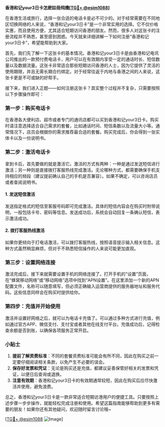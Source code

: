 **香港和记your3日卡怎麽註冊飛機[[TG💪+ @esim1088](https://t.me/s/esim1088)]**

在香港生活或旅行，选择一张合适的电话卡是必不可少的。对于经常需要在不同地区切换网络的人来说，“香港和记your3日卡”是一个非常实用的选择。它不仅价格实惠，而且使用方便，尤其适合短期访问香港的朋友。然而，很多人对这张卡的注册流程并不熟悉，甚至感到困惑。今天就来详细讲解一下如何注册“香港和记your3日卡”，希望能帮助到大家。

首先，我们先了解一下这张卡的基本情况。香港和记your3日卡是由香港和记电讯公司推出的一款预付费电话卡，用户可以在有效期内享受一定的通话时长、短信数量以及数据流量。这张卡非常适合那些短期访问香港的人士，因为它提供了灵活的使用期限，并且无需长期合约绑定。对于经常往返于内地与香港之间的人来说，这张卡更是不可或缺的好帮手。

接下来，我们进入正题——如何注册这张卡？其实整个过程并不复杂，只需要按照以下步骤操作即可：

### 第一步：购买电话卡

在香港各大便利店、超市或者专门的通讯店都可以买到香港和记your3日卡。购买时请注意选择适合自己需求的套餐，比如通话时间、短信条数以及流量大小等。通常情况下，店员会根据你的需求推荐最合适的套餐。购买完成后，你会得到一张实体卡以及一份说明书。

### 第二步：激活电话卡

拿到卡后，首先要做的就是激活它。激活的方式有两种：一种是通过发送短信进行激活；另一种则是直接拨打客服热线完成激活。无论哪种方式，都需要确保手机支持相应的频段（建议提前确认自己的手机是否兼容）。如果不确定，可以咨询店员或者查阅说明书。

#### 1. 发送短信激活

发送指定格式的短信至客服号码即可完成激活。具体的短信内容会在购买时附带说明，一般包括卡号、密码等信息。发送成功后，系统会自动回复一条确认短信，表示激活成功。

#### 2. 拨打客服热线激活

如果你更倾向于打电话激活，可以拨打客服热线，按照语音提示输入相关信息。这种方式虽然稍显麻烦，但对于不熟悉短信操作的人来说可能更加直观。

### 第三步：设置网络连接

激活完成后，接下来就需要设置手机的网络连接了。打开手机的“设置”页面，在“蜂窝移动网络”或“移动网络”选项中找到“APN设置”。在这里添加一个新的APN配置文件，名称可以随意填写，但必须正确输入运营商提供的服务器地址和服务代码。这些信息同样会在购买时提供给你。

### 第四步：充值并开始使用

激活并设置好网络之后，就可以为电话卡充值了。可以通过多种方式进行充值，例如通过官方APP、微信支付、支付宝或者其他在线支付平台。充值成功后，记得检查余额是否到账，以确保各项服务正常开启。

### 小贴士

1. **提前了解资费标准**：不同的套餐资费标准可能会有所不同，因此在购买之前一定要仔细阅读相关条款，以免产生不必要的误会。
2. **保存好发票和凭证**：无论是购买还是充值，都建议妥善保管好相关的发票和凭证，以便日后查询或退换。
3. **注意有效期**：香港和记your3日卡的有效期通常较短，因此在购买后应尽快激活并使用，避免浪费。

总之，香港和记your3日卡是一款非常适合短期访港用户的便捷工具。只要按照上述步骤一步步操作，就能轻松完成注册和使用。希望这篇指南能够帮助到更多有需要的朋友！如果你还有其他疑问，欢迎随时留言讨论哦~

[[TG💪+ @esim1088](https://t.me/s/esim1088) ![Image](https://i.postimg.cc/4NQfJmqS/Snipaste-2025-05-13-00-14-12.png)]